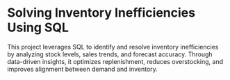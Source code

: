 # Solving Inventory Inefficiencies Using SQL

This project leverages SQL to identify and resolve inventory inefficiencies by analyzing stock levels, sales trends, and forecast accuracy. Through data-driven insights, it optimizes replenishment, reduces overstocking, and improves alignment between demand and inventory.

